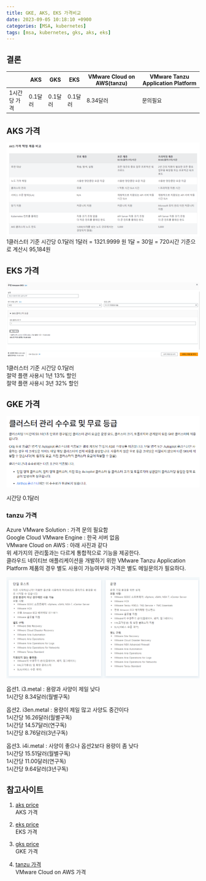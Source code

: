 ```yaml
---
title: GKE, AKS, EKS 가격비교
date: 2023-09-05 10:18:10 +0900
categories: [MSA, kubernetes]
tags: [msa, kubernetes, gks, aks, eks]     
---
```


## 결론

|              |   AKS   |   GKS   |   EKS   | VMware Cloud on AWS(tanzu) | VMware Tanzu Application Platform |
| ------------ | ------- | ------- | ------- | -------------------------- | --------------------------------- |
| 1시간당 가격 | 0.1달러 | 0.1달러 | 0.1달러 | 8.34달러                    | 문의필요                           |

## AKS 가격

![aks-price](https://raw.githubusercontent.com/mearyne/mdImgHost/master/_posts/2023-09-05-managed-kubernetes-cost-difference.md/252981910254186.png)
1클러스터 기준 시간당 0.1달러
1달러 = 1321.9999 원
1달 = 30일 = 720시간 기준으로 계산시 95,184원





## EKS 가격

![EKS-price](https://raw.githubusercontent.com/mearyne/mdImgHost/master/_posts/2023-09-05-managed-kubernetes-cost-difference.md/343992910240866.png)

1클러스터 기준 시간당 0.1달러  
절약 플랜 사용시 1년 13% 할인  
절약 플랜 사용시 3년 32% 할인  





## GKE 가격

![GKE-Price](https://raw.githubusercontent.com/mearyne/mdImgHost/master/_posts/2023-09-05-managed-kubernetes-cost-difference.md/251415915234807.png)

시간당 0.1달러



### tanzu 가격

Azure VMware Solution : 가격 문의 필요함  
Google Cloud VMware Engine : 한국 서버 없음  
VMware Cloud on AWS : 아래 사진과 같다  
위 세가지의 관리툴과는 다르게 통합적으로 기능을 제공한다.  
클라우드 네이티브 애플리케이션을 개발하기 위한 VMware Tanzu Application Platform 제품의 경우 별도 사용이 가능여부와 가격은 별도 메일문의가 필요하다.  


![vmware cloud on aws](https://raw.githubusercontent.com/mearyne/mdImgHost/master/_posts/2023-09-05-managed-kubernetes-cost-difference.md/120203716230946.png)

옵션1. i3.metal : 용량과 사양이 제일 낮다  
1시간당 8.34달러(월별구독)  


옵션2. i3en.metal : 용량이 제일 많고 사양도 중간이다  
1시간당 16.26달러(월별구독)  
1시간당 14.57달러(연구독)  
1시간당 8.76달러(3년구독)  


옵션3. i4i.metal : 사양이 좋으나 옵션2보다 용량이 좀 낮다  
1시간당 15.51달러(월별구독)  
1시간당 11.00달러(연구독)  
1시간당 9.64달러(3년구독)  


## 참고사이트
1. [aks price](https://azure.microsoft.com/ko-kr/pricing/details/kubernetes-service/)  
AKS 가격  

2. [eks price](https://aws.amazon.com/ko/eks/pricing/)  
EKS 가격  

3. [gks price](https://cloud.google.com/kubernetes-engine/pricing?hl=ko)   
GKE 가격  

4. [tanzu 가격](https://www.vmware.com/kr/products/vmc-on-aws/pricing.html)  
VMware Cloud on AWS 가격